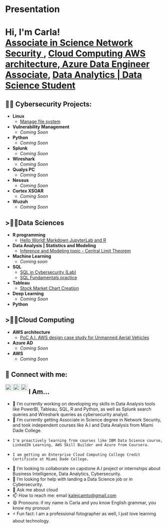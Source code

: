 # Presentation 
<h1>Hi, I'm Carla! <br/><a href="https://www.linkedin.com/feed/update/urn:li:activity:7103969936271650816/">Associate in Science Network Security </a>, <a href="https://www.coursera.org/account-profile">Cloud Computing AWS architecture, Azure Data Engineer Associate</a>, <a href="https://www.linkedin.com/in/campos2023/">Data Analytics | Data Science Student</a></h1>

<h2>👨‍💻 Cybersecurity Projects:</h2>

- <b>Linux</b>
  - [Manage file system](https://github.com/kalejcamto/LinuxProject1)
- <b>Vulnerability Management</b>
  - *Coming Soon*
- <b>Python</b>
  - *Coming Soon*
- <b>Splunk</b>
  - *Coming Soon*
- <b>Wireshark</b>
  - *Coming Soon*
- <b>Qualys PC</b>
  - *Coming Soon*
- <b>Nessus</b>
  - *Coming Soon*
- <b>Cortex XSOAR</b>
  - *Coming Soon*
- <b>Wuzuh</b>
  - *Coming Soon*

<h2>>👨‍💻Data Sciences</h2>

- <b> R programming</b>
  - [Hello World! Markdown JupyterLab and R](https://github.com/kalejcamto/JupyterLab)
- <b> Data Analysis | Statistics and Modeling</b>
  - [Inference and Modeling topic - Central Limit Theorem](https://github.com/kalejcamto/Central-Limit-Theorem)
- <b> Machine Learning</b>
  - *Coming soon*
- <b> SQL</b>
  - [SQL in Cybersecurity (Lab)](https://github.com/kalejcamto/SQLcybersecurityPractice)
  - [SQL Fundamentals practice](https://github.com/kalejcamto/SQL-Fundamentals)
- <b> Tableau</b>
  - [Stock Market Chart Creation](https://github.com/kalejcamto/Tableau.git)
- <b> Deep Learning</b>
  - *Coming Soon*
- <b> Python</b>

<h2>>👨‍💻Cloud Computing</h2>

- <b>AWS architecture</b>
  - [PoC A.I. AWS design case study for Unmanned Aerial Vehicles](https://github.com/kalejcamto/Drone-AI-Cloud/blob/main/README.md)
- <b>Azure AD</b>
  - *Coming Soon*
- <b>AWS </b>
  - *Coming Soon*

<h2> 🤳 Connect with me:</h2>


[<img align="left" alt="JoshMadakor | Twitter" width="22px" src="https://cdn.jsdelivr.net/npm/simple-icons@v3/icons/twitter.svg" />][twitter]
[<img align="left" alt="JoshMadakor | LinkedIn" width="22px" src="https://cdn.jsdelivr.net/npm/simple-icons@v3/icons/linkedin.svg" />][linkedin]
[<img align="left" alt="JoshMadakor | Instagram" width="22px" src="https://cdn.jsdelivr.net/npm/simple-icons@v3/icons/instagram.svg" />][instagram]

[twitter]: https://www.coursera.org/account-profile
[instagram]: https://www.instagram.com/kalithamia/
[linkedin]: https://www.linkedin.com/in/campos2023/


<h2>I Am...</h2>

- 🔭 I’m currently working on developing my skills in Data Analysis tools like PowerBI, Tableau, SQL, R and Python, as well as Splunk search queries and Wireshark queries as cybersecurity analyst. 
- 🌱 I’m currently getting Associate in Science degree in Network Security, and took independent courses like A.I and Data Analysis from Miami Dade College.
-     I'm proactively learning from courses like IBM Data Science course, LinkedIN Learning, AWS Skill Builder and Azure from Coursera.
-     I am getting an Enterprise Cloud Computing College Credit Certificate at Miami Dade College. 
- 👯 I’m looking to collaborate on capstone A.I project or internships about Business Intelligence, Data Analytics, Cybersecurity.
- 🤔 I’m looking for help with landing a Data Science job or in Cybersecurity.
- 💬 Ask me about cloud
- 📫 How to reach me: email kalejcamto@gmail.com
- 😄 Pronouns: if my name is Carla and you know English grammar, you know my pronoun
- ⚡ Fun fact: I am a professional fotographer as well, I just love learning about technology.

